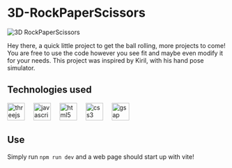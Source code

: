 # 3D-RockPaperScissors

![3D RockPaperScissors](https://github.com/ZT626/3D-RockPaperScissors/assets/171147569/2b7a1c35-be1f-465c-9931-77ef6269237d)

Hey there, a quick little project to get the ball rolling, more projects to come! You are free to use the code however you see fit and maybe even modify it for your needs. This project was inspired by Kiril, with his hand pose simulator.

## Technologies used

<div align="left">
  <img src="https://skillicons.dev/icons?i=threejs" height="40" alt="threejs logo" />
  <img width="12" />
  <img src="https://skillicons.dev/icons?i=js" height="40" alt="javascript logo" />
  <img width="12" />
  <img src="https://skillicons.dev/icons?i=html" height="40" alt="html5 logo" />
  <img width="12" />
  <img src="https://skillicons.dev/icons?i=css" height="40" alt="css3 logo" />
  <img width="12" />
  <img src="https://skillicons.dev/icons?i=gsap" height="40" alt="gsap logo" />
</div>


## Use
Simply run ``npm run dev`` and a web page should start up with vite!
